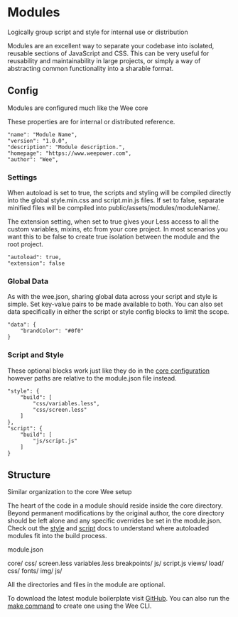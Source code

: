 # Modules

Logically group script and style for internal use or distribution

Modules are an excellent way to separate your codebase into isolated, reusable sections of JavaScript and CSS. This can be very useful for reusability and maintainability in large projects, or simply a way of abstracting common functionality into a sharable format.

## Config

Modules are configured much like the Wee core

These properties are for internal or distributed reference.

```
"name": "Module Name",
"version": "1.0.0",
"description": "Module description.",
"homepage": "https://www.weepower.com",
"author": "Wee",
```

### Settings


When autoload is set to true, the scripts and styling will be compiled directly into the global style.min.css and script.min.js files. If set to false, separate minified files will be compiled into public/assets/modules/moduleName/.

The extension setting, when set to true gives your Less access to all the custom variables, mixins, etc from your core project. In most scenarios you want this to be false to create true isolation between the module and the root project.

```
"autoload": true,
"extension": false
```

### Global Data


As with the wee.json, sharing global data across your script and style is simple. Set key-value pairs to be made available to both. You can also set data specifically in either the script or style config blocks to limit the scope.

```
"data": {
    "brandColor": "#0f0"
}
```

### Script and Style


These optional blocks work just like they do in the [core configuration](/docs/v3/build/config) however paths are relative to the module.json file instead.

```
"style": {
    "build": [
        "css/variables.less",
        "css/screen.less"
    ]
},
"script": {
    "build": [
        "js/script.js"
    ]
}
```

## Structure

Similar organization to the core Wee setup

The heart of the code in a module should reside inside the core directory. Beyond permanent modifications by the original author, the core directory should be left alone and any specific overrides be set in the module.json. Check out the [style](/docs/v3/build/config?id=style) and [script](/docs/v3/build/config?id=script) docs to understand where autoloaded modules fit into the build process.

module.json

core/
css/
screen.less
variables.less
breakpoints/
js/
script.js
views/
load/
css/
fonts/
img/
js/

All the directories and files in the module are optional.

To download the latest module boilerplate visit [GitHub](https://github.com/weepower/wee-module). You can also run the [make command](/docs/v3/build/commands?id=make) to create one using the Wee CLI.